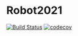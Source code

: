 # Robot2021
[![Build Status](https://travis-ci.org/entech281/Robot2021.svg?branch=main)](https://travis-ci.org/entech281/Robot2021)
[![codecov](https://codecov.io/gh/entech281/Robot2021/branch/main/graph/badge.svg)](https://codecov.io/gh/entech281/Robot2021)